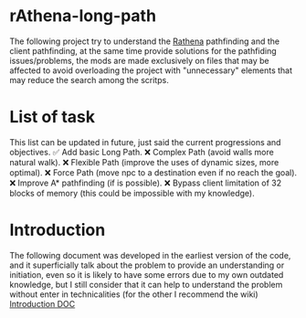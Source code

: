 # rAthena-long-path
The following project try to understand the [Rathena](https://github.com/rathena/rathena) pathfinding and the client pathfinding, at the same time provide solutions for the pathfiding issues/problems, the mods are made exclusively on files that may be affected to avoid overloading the project with "unnecessary" elements that may reduce the search among the scritps.

# List of task
This list can be updated in future, just said the current progressions and objectives.
:white_check_mark: Add basic Long Path.
:x: Complex Path (avoid walls more natural walk).
:x: Flexible Path (improve the uses of dynamic sizes, more optimal).
:x: Force Path (move npc to a destination even if no reach the goal).
:x: Improve A* pathfinding (if is possible).
:x: Bypass client limitation of 32 blocks of memory (this could be impossible with my knowledge).

# Introduction

The following document was developed in the earliest version of the code, and it superficially talk about the problem to provide an understanding or initiation, even so it is likely to have some errors due to my own outdated knowledge, but I still consider that it can help to understand the problem without enter in technicalities (for the other I recommend the wiki)
[Introduction DOC](https://docs.google.com/document/d/1zTTCrXhoVR3Kcsa2zmjRK_b-W27FsaBFRrKeLx8tqeg/edit?tab=t.0#heading=h.sn0eqp3u4fmd)
